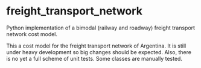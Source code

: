 freight_transport_network
=========================

Python implementation of a bimodal (railway and roadway) freight transport
network cost model.

This a cost model for the freight transport network of Argentina. It is still
under heavy development so big changes should be expected. Also, there is no
yet a full scheme of unit tests. Some classes are manually tested.

